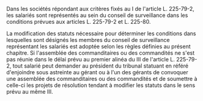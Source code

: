 Dans les sociétés répondant aux critères fixés au I de l'article L. 225-79-2, les salariés sont représentés au sein du conseil de surveillance dans les conditions prévues aux articles L. 225-79-2 et L. 225-80.
  

  
La modification des statuts nécessaire pour déterminer les conditions dans lesquelles sont désignés les membres du conseil de surveillance représentant les salariés est adoptée selon les règles définies au présent chapitre. Si l'assemblée des commanditaires ou des commandités ne s'est pas réunie dans le délai prévu au premier alinéa du III de l'article L. 225-79-2, tout salarié peut demander au président du tribunal statuant en référé d'enjoindre sous astreinte au gérant ou à l'un des gérants de convoquer une assemblée des commanditaires ou des commandités et de soumettre à celle-ci les projets de résolution tendant à modifier les statuts dans le sens prévu au même III.